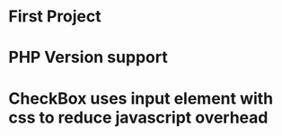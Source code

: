 # First Project
# PHP Version support

# CheckBox uses input element with css to reduce javascript overhead
# 

